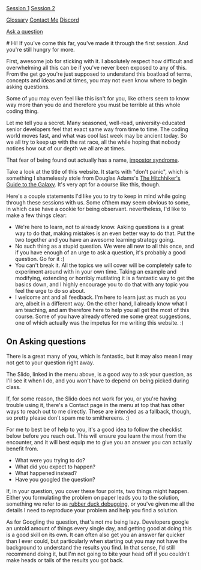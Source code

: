 <nav>
<a href="session1">Session 1</a>
<a href="session2">Session 2</a>

<a href="glossary">Glossary</a>
<a href="contact">Contact Me</a>
<a href='discord'>Discord</a>

<a href="https://app.sli.do/event/niwejgjquT2zeb7ApwxDZF">Ask a question</a>
</nav>
# Hi!
If you've come this far, you've made it through the first session. And you're still hungry for more.


First, awesome job for sticking with it. I absolutely respect how difficult and overwhelming all this can be if you've never been exposed to any of this. From the get go you're just supposed to understand this boatload of terms, concepts and ideas and at times, you may not even know where to begin asking questions.


Some of you may even feel like this isn't for you, like others seem to know way more than you do and therefore you must be terrible at this whole coding thing.


Let me tell you  a secret. Many seasoned, well-read,  university-educated senior developers feel that exact same way from time to time. The coding world moves fast, and what was cool last week may be ancient today. So we all try to keep up with the rat race, all the while hoping that nobody notices how out of our depth we all are at times.


That fear of being found out actually has a name, [impostor syndrome](https://en.wikipedia.org/wiki/Impostor_syndrome). 


Take a look at the title of this website. It starts with "don't panic", which is something I shamelessly stole from Douglas Adams's [The Hitchhiker's Guide to the Galaxy](https://en.wikipedia.org/wiki/The_Hitchhiker%27s_Guide_to_the_Galaxy). It's very apt for a course like this, though.


Here's a couple statements I'd like you to try to keep in mind while going through these sessions with us. Some ofthem may seem obvious to some, in which case have a cookie for being observant. nevertheless, I'd like to make a few things clear:

* We're here to learn, not to already know. Asking questions is a great way to do that, making mistakes is an even better way to do that. Put the two together and you have an awesome learning strategy going.
* No such thing as a stupid question. We were all new to all this once, and if you have enough of an urge to ask a question, it's probably a good question. Go for it :)
* You can't break it. All the topics we will cover will be completely safe to experiment around with in your own time. Taking an example and modifying, extending or horribly mutilating it is a fantastic way to get the basics down, and I highly encourage you to do that with any topic you feel the urge to do so about.
* I welcome ant and all feedback. I'm here to learn just as much as you are, albeit in a different way. On the other hand, I already know what I am teaching, and am therefore here to help you all get the most of this course. Some of you have already offered me some great suggestions, one of which actually was the impetus for me writing this website. :)

## On Asking questions

There is a great many of you, which is fantastic, but it may also mean I may not get to your question right away.


The Slido, linked in the menu above, is a good way to ask your question, as I'll see it when I do, and you won't have to depend on being picked during class.


If, for some reason, the Slido does not work for you, or you're having trouble using it, there's a Contact page in the menu at top that has other ways to reach out to me directly. These are intended as a fallback, though, so pretty please don't spam me to smithereens. :)


For me to best be of help to you, it's a good idea to follow the checklist below before you reach out. This will ensure you learn the most from the encounter, and it will best equip me to give you an answer you can actually benefit from.


* What were you trying to do?
*  What did you expect to happen?
* What happened instead?
* Have you googled the question?


If, in your question, you cover these four points, two things might happen. Either you formulating the problem on paper leads you to the solution, something we refer to as [rubber duck debugging](https://en.wikipedia.org/wiki/Rubber_duck_debugging), or you've given me all the details I need to reproduce your problem and help you find a solution.


As for Googling the question, that's not me being lazy. Developers google an untold amount of things every single day, and getting good at doing this is a good skill on its own. It can often also get you an answer far quicker than I ever could, but particularly when starting out you may not have the background to understand the results you find.  In that sense, I'd still recommend doing it, but I'm not going to bite your head off if you couldn't make heads or tails of the results you got back.

